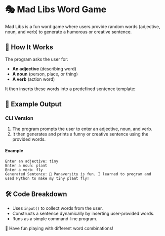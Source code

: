 # 🎭 Mad Libs Word Game

Mad Libs is a fun word game where users provide random words (adjective, noun, and verb) to generate a humorous or creative sentence.

## 📝 How It Works

The program asks the user for:
- **An adjective** (describing word)
- **A noun** (person, place, or thing)
- **A verb** (action word)

It then inserts these words into a predefined sentence template:

## 📌 Example Output

### CLI Version
1. The program prompts the user to enter an adjective, noun, and verb.
2. It then generates and prints a funny or creative sentence using the provided words.

#### **Example**
```
Enter an adjective: tiny
Enter a noun: plant
Enter a verb: fly
Generated Sentence: 🎉 Panaversity is fun. I learned to program and used Python to make my tiny plant fly!
```

## 🛠️ Code Breakdown

- Uses `input()` to collect words from the user.
- Constructs a sentence dynamically by inserting user-provided words.
- Runs as a simple command-line program.

🎉 Have fun playing with different word combinations!

